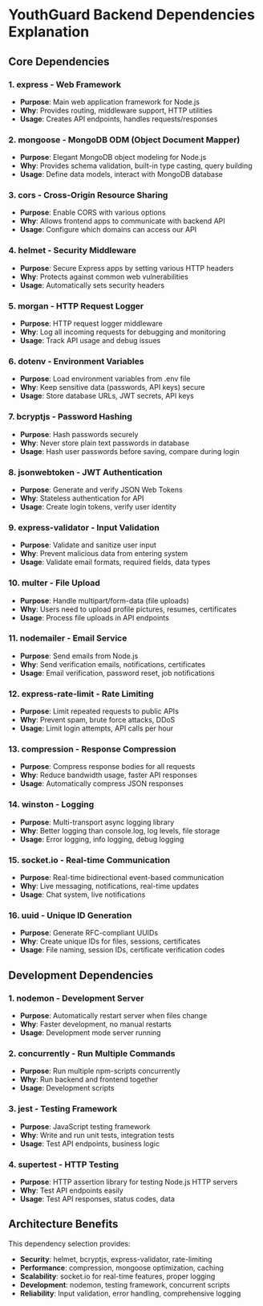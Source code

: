# YouthGuard Backend Dependencies Explanation

## Core Dependencies

### 1. **express** - Web Framework
- **Purpose**: Main web application framework for Node.js
- **Why**: Provides routing, middleware support, HTTP utilities
- **Usage**: Creates API endpoints, handles requests/responses

### 2. **mongoose** - MongoDB ODM (Object Document Mapper)
- **Purpose**: Elegant MongoDB object modeling for Node.js
- **Why**: Provides schema validation, built-in type casting, query building
- **Usage**: Define data models, interact with MongoDB database

### 3. **cors** - Cross-Origin Resource Sharing
- **Purpose**: Enable CORS with various options
- **Why**: Allows frontend apps to communicate with backend API
- **Usage**: Configure which domains can access our API

### 4. **helmet** - Security Middleware
- **Purpose**: Secure Express apps by setting various HTTP headers
- **Why**: Protects against common web vulnerabilities
- **Usage**: Automatically sets security headers

### 5. **morgan** - HTTP Request Logger
- **Purpose**: HTTP request logger middleware
- **Why**: Log all incoming requests for debugging and monitoring
- **Usage**: Track API usage and debug issues

### 6. **dotenv** - Environment Variables
- **Purpose**: Load environment variables from .env file
- **Why**: Keep sensitive data (passwords, API keys) secure
- **Usage**: Store database URLs, JWT secrets, API keys

### 7. **bcryptjs** - Password Hashing
- **Purpose**: Hash passwords securely
- **Why**: Never store plain text passwords in database
- **Usage**: Hash user passwords before saving, compare during login

### 8. **jsonwebtoken** - JWT Authentication
- **Purpose**: Generate and verify JSON Web Tokens
- **Why**: Stateless authentication for API
- **Usage**: Create login tokens, verify user identity

### 9. **express-validator** - Input Validation
- **Purpose**: Validate and sanitize user input
- **Why**: Prevent malicious data from entering system
- **Usage**: Validate email formats, required fields, data types

### 10. **multer** - File Upload
- **Purpose**: Handle multipart/form-data (file uploads)
- **Why**: Users need to upload profile pictures, resumes, certificates
- **Usage**: Process file uploads in API endpoints

### 11. **nodemailer** - Email Service
- **Purpose**: Send emails from Node.js
- **Why**: Send verification emails, notifications, certificates
- **Usage**: Email verification, password reset, job notifications

### 12. **express-rate-limit** - Rate Limiting
- **Purpose**: Limit repeated requests to public APIs
- **Why**: Prevent spam, brute force attacks, DDoS
- **Usage**: Limit login attempts, API calls per hour

### 13. **compression** - Response Compression
- **Purpose**: Compress response bodies for all requests
- **Why**: Reduce bandwidth usage, faster API responses
- **Usage**: Automatically compress JSON responses

### 14. **winston** - Logging
- **Purpose**: Multi-transport async logging library
- **Why**: Better logging than console.log, log levels, file storage
- **Usage**: Error logging, info logging, debug logging

### 15. **socket.io** - Real-time Communication
- **Purpose**: Real-time bidirectional event-based communication
- **Why**: Live messaging, notifications, real-time updates
- **Usage**: Chat system, live notifications

### 16. **uuid** - Unique ID Generation
- **Purpose**: Generate RFC-compliant UUIDs
- **Why**: Create unique IDs for files, sessions, certificates
- **Usage**: File naming, session IDs, certificate verification codes

## Development Dependencies

### 1. **nodemon** - Development Server
- **Purpose**: Automatically restart server when files change
- **Why**: Faster development, no manual restarts
- **Usage**: Development mode server running

### 2. **concurrently** - Run Multiple Commands
- **Purpose**: Run multiple npm-scripts concurrently
- **Why**: Run backend and frontend together
- **Usage**: Development scripts

### 3. **jest** - Testing Framework
- **Purpose**: JavaScript testing framework
- **Why**: Write and run unit tests, integration tests
- **Usage**: Test API endpoints, business logic

### 4. **supertest** - HTTP Testing
- **Purpose**: HTTP assertion library for testing Node.js HTTP servers
- **Why**: Test API endpoints easily
- **Usage**: Test API responses, status codes, data

## Architecture Benefits

This dependency selection provides:
- **Security**: helmet, bcryptjs, express-validator, rate-limiting
- **Performance**: compression, mongoose optimization, caching
- **Scalability**: socket.io for real-time features, proper logging
- **Development**: nodemon, testing framework, concurrent scripts
- **Reliability**: Input validation, error handling, comprehensive logging